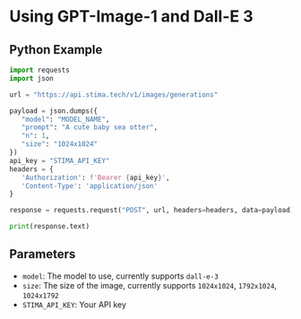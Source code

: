 # Using GPT-Image-1 and Dall-E 3

## Python Example

```python
import requests
import json

url = "https://api.stima.tech/v1/images/generations"

payload = json.dumps({
   "model": "MODEL_NAME",
   "prompt": "A cute baby sea otter",
   "n": 1,
   "size": "1024x1024"
})
api_key = "STIMA_API_KEY"
headers = {
   'Authorization': f'Bearer {api_key}',
   'Content-Type': 'application/json'
}

response = requests.request("POST", url, headers=headers, data=payload)

print(response.text)
```

## Parameters

- `model`: The model to use, currently supports `dall-e-3`
- `size`: The size of the image, currently supports `1024x1024`, `1792x1024`, `1024x1792`
- `STIMA_API_KEY`: Your API key

